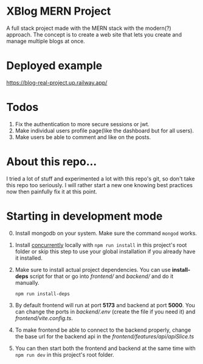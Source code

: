 # XBlog MERN Project

A full stack project made with the MERN stack with the modern(?) approach.
The concept is to create a web site that lets you create and manage multiple blogs at once.

# Deployed example

https://blog-real-project.up.railway.app/

# Todos

1. Fix the authentication to more secure sessions or jwt.
2. Make individual users profile page(like the dashboard but for all users).
3. Make users be able to comment and like on the posts.

# About this repo...

I tried a lot of stuff and experimented a lot with this repo's git, so don't take this repo too seriously. I will rather start a new one knowing best practices now then painfully fix it at this point.

# Starting in development mode

0. Install mongodb on your system. Make sure the command `mongod` works.

1. Install [concurrently](https://www.npmjs.com/package/concurrently) locally with `npm run install` in this project's root folder or skip this step to use your global installation if you already have it installed.

2. Make sure to install actual project dependencies.
   You can use **install-deps** script for that or go into _frontend/_ and _backend/_ and do it manually.

   `npm run install-deps`

3. By default frontend will run at port **5173** and backend at port **5000**. You can change the ports in _backend/.env_ (create the file if you need it) and _frontend/vite.config.ts_.

4. To make frontend be able to connect to the backend properly, change the base url for the backend api in the _frontend/features/api/apiSlice.ts_

5. You can then start both the frontend and backend at the same time with
   `npm run dev` in this project's root folder.
